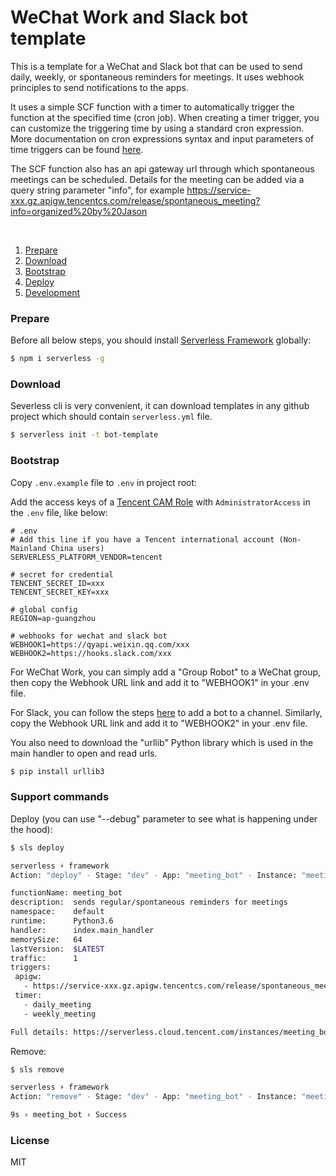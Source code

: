 # WeChat Work and Slack bot template

This is a template for a WeChat and Slack bot that can be used to send daily, weekly,
or spontaneous reminders for meetings. It uses webhook principles to send notifications
to the apps.

It uses a simple SCF function with a timer to automatically trigger the function
at the specified time (cron job). When creating a timer trigger, you can customize
the triggering time by using a standard cron expression. More documentation on cron expressions
syntax and input parameters of time triggers can be found
[here](https://intl.cloud.tencent.com/jp/document/product/583/9708?lang=jp).

The SCF function also has an api gateway url through which spontaneous meetings
can be scheduled. Details for the meeting can be added via a query string parameter
"info", for example
https://service-xxx.gz.apigw.tencentcs.com/release/spontaneous_meeting?info=organized%20by%20Jason


&nbsp;
1. [Prepare](#Prepare)
2. [Download](#Download)
3. [Bootstrap](#Bootstrap)
4. [Deploy](#Deploy)
5. [Development](#Development)
&nbsp;


### Prepare

Before all below steps, you should install
[Serverless Framework](https://www.github.com/serverless/serverless) globally:

```bash
$ npm i serverless -g
```


### Download

Severless cli is very convenient, it can download templates in any github
project which should contain `serverless.yml` file.

```bash
$ serverless init -t bot-template
```


### Bootstrap

Copy `.env.example` file to `.env` in project root:

Add the access keys of a
[Tencent CAM Role](https://console.cloud.tencent.com/cam/capi) with
`AdministratorAccess` in the `.env` file, like below:

```dotenv
# .env
# Add this line if you have a Tencent international account (Non-Mainland China users)
SERVERLESS_PLATFORM_VENDOR=tencent

# secret for credential
TENCENT_SECRET_ID=xxx
TENCENT_SECRET_KEY=xxx

# global config
REGION=ap-guangzhou

# webhooks for wechat and slack bot
WEBHOOK1=https://qyapi.weixin.qq.com/xxx
WEBHOOK2=https://hooks.slack.com/xxx
```

For WeChat Work, you can simply add a "Group Robot" to a WeChat group, then copy
the Webhook URL link and add it to "WEBHOOK1" in your .env file.

For Slack, you can follow the steps [here](https://slack.com/help/articles/115005265703-Create-a-bot-for-your-workspace)
 to add a bot to a channel. Similarly, copy the Webhook URL link and add it to
 "WEBHOOK2" in your .env file.


You also need to download the "urllib" Python library which is used in the main handler
 to open and read urls.

 ```bash
$ pip install urllib3
 ```

 ### Support commands

 Deploy (you can use "--debug" parameter to see what is happening under the hood):

 ```bash
 $ sls deploy

serverless ⚡ framework
Action: "deploy" - Stage: "dev" - App: "meeting_bot" - Instance: "meeting_bot"

functionName: meeting_bot
description:  sends regular/spontaneous reminders for meetings
namespace:    default
runtime:      Python3.6
handler:      index.main_handler
memorySize:   64
lastVersion:  $LATEST
traffic:      1
triggers:
  apigw:
    - https://service-xxx.gz.apigw.tencentcs.com/release/spontaneous_meeting
  timer:
    - daily_meeting
    - weekly_meeting

Full details: https://serverless.cloud.tencent.com/instances/meeting_bot%3Adev%3Ameeting_bot
 ```

Remove:

```bash
$ sls remove

serverless ⚡ framework
Action: "remove" - Stage: "dev" - App: "meeting_bot" - Instance: "meeting_bot"

9s › meeting_bot › Success
```

### License

MIT
